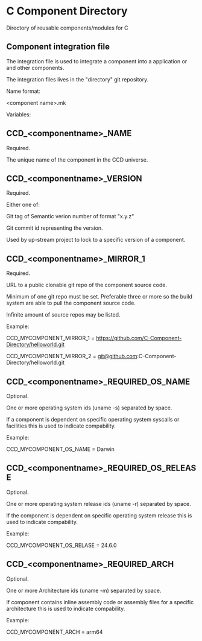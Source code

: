 # C Component Directory

Directory of reusable components/modules for C

## Component integration file

The integration file is used to integrate a component into a application or and other components.

The integration files lives in the "directory" git repository.

Name format:

\<component name\>.mk

Variables:

## CCD_\<componentname\>_NAME

Required.

The unique name of the component in the CCD universe.

## CCD_\<componentname\>_VERSION

Required.

Either one of:

Git tag of Semantic verion number of format "x.y.z"

Git commit id representing the version.

Used by up-stream project to lock to a specific version of a component.

## CCD_\<componentname\>_MIRROR_1

Required.

URL to a public clonable git repo of the component source code.

Minimum of one git repo must be set. Preferable three or more so the build system are able to pull the component source code.

Infinite amount of source repos may be listed.

Example:

CCD_MYCOMPONENT_MIRROR_1 = https://github.com/C-Component-Directory/helloworld.git

CCD_MYCOMPONENT_MIRROR_2 = git@github.com:C-Component-Directory/helloworld.git

## CCD_\<componentname\>_REQUIRED_OS_NAME

Optional.

One or more operating system ids (uname -s) separated by space.

If a component is dependent on specific operating system syscalls or facilities this is used to indicate compability.

Example:

CCD_MYCOMPONENT_OS_NAME = Darwin

## CCD_\<componentname\>_REQUIRED_OS_RELEASE

Optional.

One or more operating system release ids (uname -r) separated by space.

If the component is dependent on specific operating system release this is used to indicate compability.

Example:

CCD_MYCOMPONENT_OS_RELASE = 24.6.0

## CCD_\<componentname\>_REQUIRED_ARCH

Optional.

One or more Architecture ids (uname -m) separated by space.

If component contains inline assembly code or assembly files for a specific architecture this is used to indicate compability.

Example:

CCD_MYCOMPONENT_ARCH = arm64

